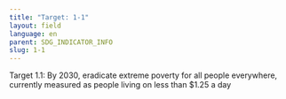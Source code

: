 ```yaml
---
title: "Target: 1-1"
layout: field
language: en
parent: SDG_INDICATOR_INFO
slug: 1-1
---
```

Target 1.1: By 2030, eradicate extreme poverty for all people everywhere, currently measured as people living on less than $1.25 a day